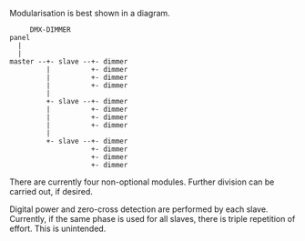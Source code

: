 Modularisation is best shown in a diagram.

         DMX-DIMMER
    panel
      |
      |
    master --+- slave --+- dimmer
             |          +- dimmer
             |          +- dimmer
             |          +- dimmer
             |
             +- slave --+- dimmer
             |          +- dimmer
             |          +- dimmer
             |          +- dimmer
             |
             +- slave --+- dimmer
                        +- dimmer
                        +- dimmer
                        +- dimmer

There are currently four non-optional modules. Further division can be
carried out, if desired.

Digital power and zero-cross detection are performed by each slave.
Currently, if the same phase is used for all slaves, there is triple
repetition of effort. This is unintended.
